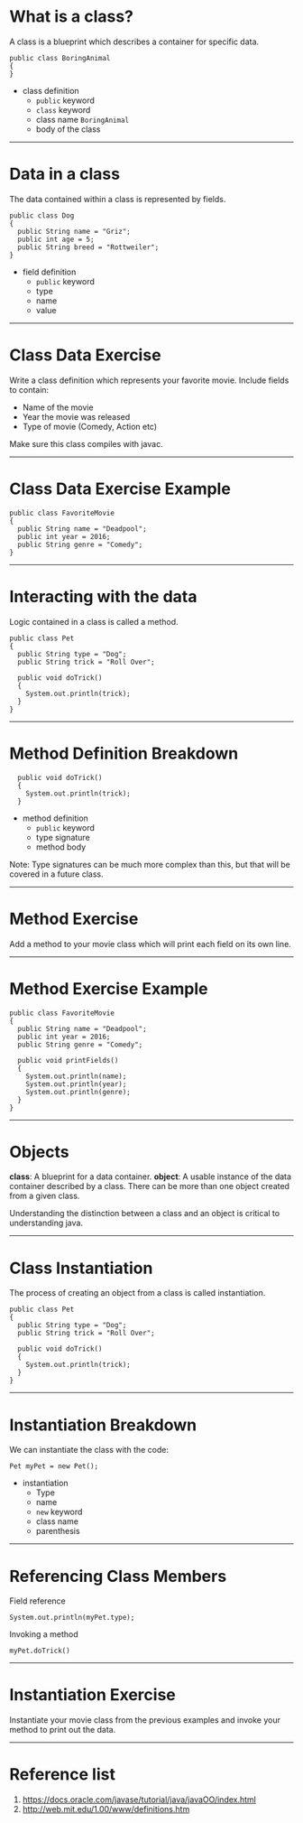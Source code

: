 <!-- $theme: default
page_number: true
footer: Java Class - Class 4
-->
<style>
aside::before { 
    content: "Speaker notes:";
    font-weight: bold;
}
aside {
    width: 850px;
    border: 1px black solid;
    padding: 5px 5px 5px 5px;
    font-size: 12px;
    line-height: 15px;
    background-color: #EFEFEF;
    display: none;
    position: absolute;
    bottom: 15px;
}
</style>

# What is a class?

A class is a blueprint which describes a container for specific data.  

```
public class BoringAnimal
{
}
```
- class definition
  - `public` keyword
  - `class` keyword
  - class name `BoringAnimal`
  - body of the class

-----------------------------------------------------------------------------

# Data in a class

The data contained within a class is represented by fields. 

```
public class Dog 
{
  public String name = "Griz";
  public int age = 5;
  public String breed = "Rottweiler";
}
```
- field definition
  - `public` keyword
  - type
  - name
  - value
<aside>A field is similar to a variable except that it is contained within, and belongs to, the class.</aside>

-----------------------------------------------------------------------------

# Class Data Exercise 

Write a class definition which represents your favorite movie.  Include fields to contain:
- Name of the movie
- Year the movie was released
- Type of movie (Comedy, Action etc)

Make sure this class compiles with javac.

-----------------------------------------------------------------------------

# Class Data Exercise Example

```
public class FavoriteMovie
{
  public String name = "Deadpool";
  public int year = 2016;
  public String genre = "Comedy";
}
```

-----------------------------------------------------------------------------

# Interacting with the data

<aside>In addition to containing data, a class may contain logic which interacts with that data. </aside>Logic contained in a class is called a method.

```
public class Pet
{
  public String type = "Dog";
  public String trick = "Roll Over";

  public void doTrick()
  {
    System.out.println(trick);
  }
}
```

-----------------------------------------------------------------------------

# Method Definition Breakdown
```
  public void doTrick()
  {
    System.out.println(trick);
  }
```
- method definition
  - `public` keyword
  - type signature
  - method body

Note: Type signatures can be much more complex than this, but that will be covered in a future class. 
<aside>In the type signature `void doTrick()` the word `void` indicates the return type.  The return type is what the method will send back when it is called.  In this case, we use the special keyword `void` which indicates that nothing will be returned.</aside>
<aside>
The left curly brace `{` starts the method body and the matching right curly brace `}` ends the method body.  Everything in between is the work done by the method. In this work to be done consists of printing the field named `noise`.</aside>

-----------------------------------------------------------------------------

# Method Exercise

Add a method to your movie class which will print each field on its own line.

-----------------------------------------------------------------------------

# Method Exercise Example

```
public class FavoriteMovie
{
  public String name = "Deadpool";
  public int year = 2016;
  public String genre = "Comedy";

  public void printFields()
  {
    System.out.println(name);
    System.out.println(year);
    System.out.println(genre);
  }
}
```

-----------------------------------------------------------------------------

# Objects

<aside>Defining a class is only the first part of the process, next we need to use the class.  As discussed before, a class is only a blueprint for containing data.  Just like a blueprint of a house is used to make a real house, a class is used to make a real object.  </aside>

**class**: A blueprint for a data container. 
**object**: A usable instance of the data container described by a class. There can be more than one object created from a given class.

Understanding the distinction between a class and an object is critical to understanding java.  

-----------------------------------------------------------------------------

# Class Instantiation

The process of creating an object from a class is called instantiation. 

```
public class Pet
{
  public String type = "Dog";
  public String trick = "Roll Over";

  public void doTrick()
  {
    System.out.println(trick);
  }
}
```

-----------------------------------------------------------------------------
# Instantiation Breakdown
We can instantiate the class with the code:
```
Pet myPet = new Pet();
```
- instantiation
  - Type
  - name
  - `new` keyword
  - class name
  - parenthesis
<aside>`Pet` indicates that the variable named `myPet` contains an instance of our new class `Pet`.  After the equals sign there is the new keyword `new` followed by the name of the class we want to instantiate and a pair of parenthesis. Now we have an instance of the class Pet in the myPet variable.</aside>

-----------------------------------------------------------------------------

# Referencing Class Members

Field reference
```
System.out.println(myPet.type);
```

Invoking a method
```
myPet.doTrick()
```
<aside>The reference operator is the period `.`.  </aside>

-----------------------------------------------------------------------------

# Instantiation Exercise

Instantiate your movie class from the previous examples and invoke your method to print out the data.

-----------------------------------------------------------------------------

# Reference list

1. https://docs.oracle.com/javase/tutorial/java/javaOO/index.html
1. http://web.mit.edu/1.00/www/definitions.htm
